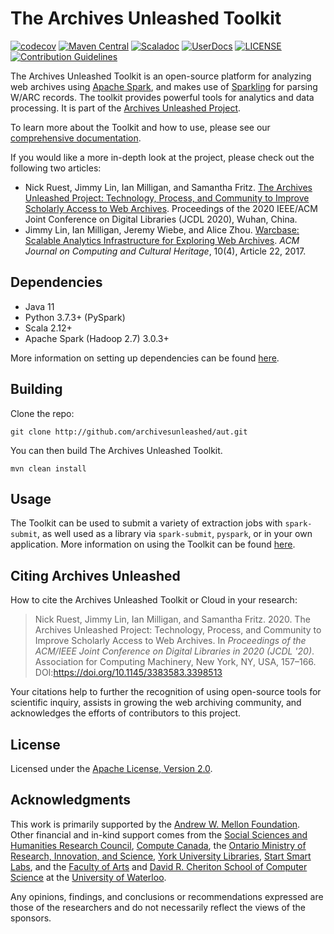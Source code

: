 # The Archives Unleashed Toolkit
[![codecov](https://codecov.io/gh/archivesunleashed/aut/branch/main/graph/badge.svg)](https://codecov.io/gh/archivesunleashed/aut)
[![Maven Central](https://maven-badges.herokuapp.com/maven-central/io.archivesunleashed/aut/badge.svg)](https://maven-badges.herokuapp.com/maven-central/io.archivesunleashed/aut)
[![Scaladoc](https://img.shields.io/badge/Scaladoc-0.91.0-blue?style=flat)](https://api.docs.archivesunleashed.io/0.91.0/scaladocs/io/archivesunleashed/index.html)
[![UserDocs](https://img.shields.io/badge/UserDocs-0.91.0-blue?style=flat)](https://aut.docs.archivesunleashed.org/docs/home)
[![LICENSE](https://img.shields.io/badge/license-Apache-blue.svg?style=flat)](https://www.apache.org/licenses/LICENSE-2.0)
[![Contribution Guidelines](http://img.shields.io/badge/CONTRIBUTING-Guidelines-blue.svg)](./CONTRIBUTING.md)

The Archives Unleashed Toolkit is an open-source platform for analyzing web archives using [Apache Spark](http://spark.apache.org/), and makes use of [Sparkling](https://github.com/internetarchive/Sparkling) for parsing W/ARC records. The toolkit provides powerful tools for analytics and data processing. It is part of the [Archives Unleashed Project](http://archivesunleashed.org/).

To learn more about the Toolkit and how to use, please see our [comprehensive documentation](https://aut.docs.archivesunleashed.org/).

If you would like a more in-depth look at the project, please check out the following two articles:

+ Nick Ruest, Jimmy Lin, Ian Milligan, and Samantha Fritz. [The Archives Unleashed Project: Technology, Process, and Community to Improve Scholarly Access to Web Archives](https://yorkspace.library.yorku.ca/xmlui/handle/10315/37506). Proceedings of the 2020 IEEE/ACM Joint Conference on Digital Libraries (JCDL 2020), Wuhan, China.
+ Jimmy Lin, Ian Milligan, Jeremy Wiebe, and Alice Zhou. [Warcbase: Scalable Analytics Infrastructure for Exploring Web Archives](https://dl.acm.org/authorize.cfm?key=N46731). _ACM Journal on Computing and Cultural Heritage_, 10(4), Article 22, 2017.

## Dependencies

- Java 11
- Python 3.7.3+ (PySpark)
- Scala 2.12+
- Apache Spark (Hadoop 2.7) 3.0.3+

 More information on setting up dependencies can be found [here](https://aut.docs.archivesunleashed.org/docs/next/dependencies).

## Building

Clone the repo:

```shell
git clone http://github.com/archivesunleashed/aut.git
```

You can then build The Archives Unleashed Toolkit.

```shell
mvn clean install
```

##  Usage

The Toolkit can be used to submit a variety of extraction jobs with `spark-submit`, as well used as a library via `spark-submit`, `pyspark`, or in your own application. More information on using the Toolkit can be found [here](https://aut.docs.archivesunleashed.org/docs/usage).


## Citing Archives Unleashed

How to cite the Archives Unleashed Toolkit or Cloud in your research:

> Nick Ruest, Jimmy Lin, Ian Milligan, and Samantha Fritz. 2020. The Archives Unleashed Project: Technology, Process, and Community to Improve Scholarly Access to Web Archives. In _Proceedings of the ACM/IEEE Joint Conference on Digital Libraries in 2020 (JCDL '20)_. Association for Computing Machinery, New York, NY, USA, 157–166. DOI:https://doi.org/10.1145/3383583.3398513

Your citations help to further the recognition of using open-source tools for scientific inquiry, assists in growing the web archiving community, and acknowledges the efforts of contributors to this project.

## License

Licensed under the [Apache License, Version 2.0](http://www.apache.org/licenses/LICENSE-2.0).

## Acknowledgments

This work is primarily supported by the [Andrew W. Mellon Foundation](https://mellon.org/). Other financial and in-kind support comes from the [Social Sciences and Humanities Research Council](http://www.sshrc-crsh.gc.ca/), [Compute Canada](https://www.computecanada.ca/), the [Ontario Ministry of Research, Innovation, and Science](https://www.ontario.ca/page/ministry-research-innovation-and-science), [York University Libraries](https://www.library.yorku.ca/web/), [Start Smart Labs](http://www.startsmartlabs.com/), and the [Faculty of Arts](https://uwaterloo.ca/arts/) and [David R. Cheriton School of Computer Science](https://cs.uwaterloo.ca/) at the [University of Waterloo](https://uwaterloo.ca/).

Any opinions, findings, and conclusions or recommendations expressed are those of the researchers and do not necessarily reflect the views of the sponsors.
